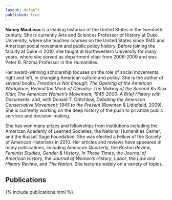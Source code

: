 ```yaml
---
layout: default
published: true
---
```


**Nancy MacLean** is a leading historian of the United States in the twentieth century. She is currently Arts and Sciences Professor of History at Duke University, where she teaches courses on the United States since 1945 and American social movement and public policy history. Before joining the faculty at Duke in 2010, she taught at Northwestern University for many years, where she served as department chair from 2006-2009 and was Peter B. Ritzma Professor in the Humanities.

Her award-winning scholarship focuses on the role of social movements, right and left, in changing American culture and policy. She is the author of several books, *Freedom Is Not Enough: The Opening of the American Workplace*; *Behind the Mask of Chivalry: The Making of the Second Ku Klux Klan*; *The American Women’s Movement, 1945-2000: A Brief History with Documents*; and, with Donald T. Critchlow, *Debating the American Conservative Movement: 1945 to the Present* (Rowman & Littlefield, 2009). She is currently working on the deep history of the push to privatize public services and decision-making.

She has won many prizes and fellowships from institutions including the American Academy of Learned Societies, the National Humanities Center, and the Russell Sage Foundation. She was elected a Fellow of the Society of American Historians in 2010. Her articles and reviews have appeared in many publications, including *American Quarterly*, the *Boston Review*, *Feminist Studies*, *Gender & History*, *In These Times*, the *Journal of American History*, the *Journal of Women’s History*, *Labor*, the *Law and History Review*, and *The Nation*. She lectures widely on a variety of topics.

## Publications
{% include publications.html %}
